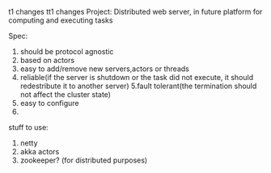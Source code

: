 t1 changes
tt1 changes
Project:
Distributed web server, in future platform for computing and executing tasks

Spec:
1. should be protocol agnostic
2. based on actors
3. easy to add/remove new servers,actors or threads
4. reliable(if the server is shutdown or the task did not execute, it should redestribute it to another server)
5.fault tolerant(the termination should not affect the cluster state)
6. easy to configure
7.

stuff to use:
1. netty
2. akka actors
3. zookeeper? (for distributed purposes)
